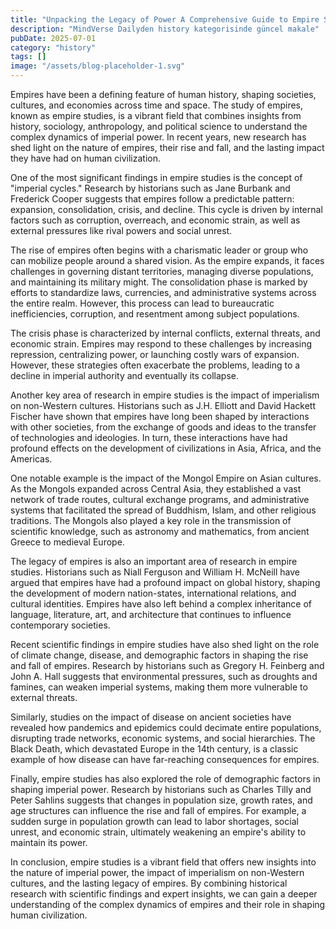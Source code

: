 ```yaml
---
title: "Unpacking the Legacy of Power A Comprehensive Guide to Empire Studies in History"
description: "MindVerse Dailyden history kategorisinde güncel makale"
pubDate: 2025-07-01
category: "history"
tags: []
image: "/assets/blog-placeholder-1.svg"
---
```


Empires have been a defining feature of human history, shaping societies, cultures, and economies across time and space. The study of empires, known as empire studies, is a vibrant field that combines insights from history, sociology, anthropology, and political science to understand the complex dynamics of imperial power. In recent years, new research has shed light on the nature of empires, their rise and fall, and the lasting impact they have had on human civilization.

One of the most significant findings in empire studies is the concept of "imperial cycles." Research by historians such as Jane Burbank and Frederick Cooper suggests that empires follow a predictable pattern: expansion, consolidation, crisis, and decline. This cycle is driven by internal factors such as corruption, overreach, and economic strain, as well as external pressures like rival powers and social unrest.

The rise of empires often begins with a charismatic leader or group who can mobilize people around a shared vision. As the empire expands, it faces challenges in governing distant territories, managing diverse populations, and maintaining its military might. The consolidation phase is marked by efforts to standardize laws, currencies, and administrative systems across the entire realm. However, this process can lead to bureaucratic inefficiencies, corruption, and resentment among subject populations.

The crisis phase is characterized by internal conflicts, external threats, and economic strain. Empires may respond to these challenges by increasing repression, centralizing power, or launching costly wars of expansion. However, these strategies often exacerbate the problems, leading to a decline in imperial authority and eventually its collapse.

Another key area of research in empire studies is the impact of imperialism on non-Western cultures. Historians such as J.H. Elliott and David Hackett Fischer have shown that empires have long been shaped by interactions with other societies, from the exchange of goods and ideas to the transfer of technologies and ideologies. In turn, these interactions have had profound effects on the development of civilizations in Asia, Africa, and the Americas.

One notable example is the impact of the Mongol Empire on Asian cultures. As the Mongols expanded across Central Asia, they established a vast network of trade routes, cultural exchange programs, and administrative systems that facilitated the spread of Buddhism, Islam, and other religious traditions. The Mongols also played a key role in the transmission of scientific knowledge, such as astronomy and mathematics, from ancient Greece to medieval Europe.

The legacy of empires is also an important area of research in empire studies. Historians such as Niall Ferguson and William H. McNeill have argued that empires have had a profound impact on global history, shaping the development of modern nation-states, international relations, and cultural identities. Empires have also left behind a complex inheritance of language, literature, art, and architecture that continues to influence contemporary societies.

Recent scientific findings in empire studies have also shed light on the role of climate change, disease, and demographic factors in shaping the rise and fall of empires. Research by historians such as Gregory H. Feinberg and John A. Hall suggests that environmental pressures, such as droughts and famines, can weaken imperial systems, making them more vulnerable to external threats.

Similarly, studies on the impact of disease on ancient societies have revealed how pandemics and epidemics could decimate entire populations, disrupting trade networks, economic systems, and social hierarchies. The Black Death, which devastated Europe in the 14th century, is a classic example of how disease can have far-reaching consequences for empires.

Finally, empire studies has also explored the role of demographic factors in shaping imperial power. Research by historians such as Charles Tilly and Peter Sahlins suggests that changes in population size, growth rates, and age structures can influence the rise and fall of empires. For example, a sudden surge in population growth can lead to labor shortages, social unrest, and economic strain, ultimately weakening an empire's ability to maintain its power.

In conclusion, empire studies is a vibrant field that offers new insights into the nature of imperial power, the impact of imperialism on non-Western cultures, and the lasting legacy of empires. By combining historical research with scientific findings and expert insights, we can gain a deeper understanding of the complex dynamics of empires and their role in shaping human civilization.
